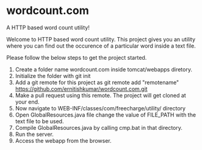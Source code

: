 # wordcount.com
A HTTP based word count utility!

Welcome to HTTP based word count utility. This project gives you an utility where you can find out the occurence of a particular word inside a text file.

Please follow the below steps to get the project started.

1. Create a folder name wordcount.com inside tomcat/webapps diretory.
2. Initialize the folder with git init
3. Add a git remote for this project as git remote add "remotename" https://github.com/ernitishkumar/wordcount.com.git
4. Make a pull request using this remote. The project will get cloned at your end.
5. Now navigate to WEB-INF/classes/com/freecharge/utility/ directory
6. Open GlobalResources.java file change the value of FILE_PATH with the text file to be used.
7. Compile GlobalResources.java by calling cmp.bat in that directory.
8. Run the server.
9. Access the webapp from the browser.

